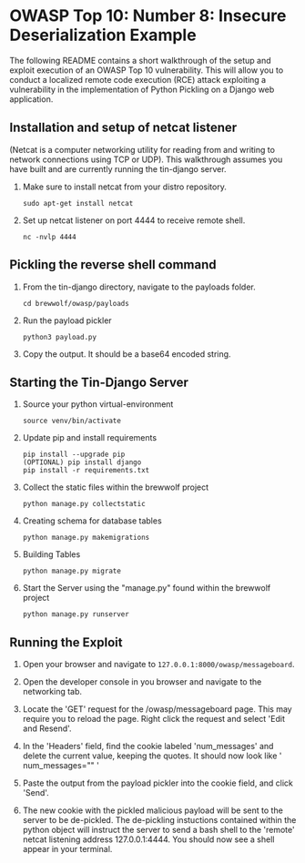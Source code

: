 # OWASP Top 10: Number 8: Insecure Deserialization Example

The following README contains a short walkthrough of the setup and exploit execution of an OWASP Top 10 vulnerability. This will allow you to conduct a localized remote code execution (RCE) attack exploiting a vulnerability in the implementation of Python Pickling on a Django web application.    

## Installation and setup of netcat listener
(Netcat is a computer networking utility for reading from and writing to network connections using TCP or UDP). This walkthrough assumes you have built and are currently running the tin-django server.

1. Make sure to install netcat from your distro repository. 
    ```
    sudo apt-get install netcat
    ```

1. Set up netcat listener on port 4444 to receive remote shell.
    ```
    nc -nvlp 4444
    ```
   
## Pickling the reverse shell command

1. From the tin-django directory, navigate to the payloads folder.
    ```
    cd brewwolf/owasp/payloads
    ```
    
1. Run the payload pickler    
    ```
    python3 payload.py
    ```

1. Copy the output. It should be a base64 encoded string.


## Starting the Tin-Django Server


1. Source your python virtual-environment    
    ```
    source venv/bin/activate
    ```

1. Update pip and install requirements
    ```
    pip install --upgrade pip
    (OPTIONAL) pip install django
    pip install -r requirements.txt
    ```

1. Collect the static files within the brewwolf project
    ```
    python manage.py collectstatic
    ```
    
1. Creating schema for database tables
    ```
    python manage.py makemigrations
    ```
    
1. Building Tables
    ```
    python manage.py migrate
    ```

1. Start the Server using the "manage.py" found within the brewwolf project
    ```
    python manage.py runserver
    ```
    
## Running the Exploit

1. Open your browser and navigate to `127.0.0.1:8000/owasp/messageboard`.
    
1. Open the developer console in you browser and navigate to the networking tab.
    
1. Locate the 'GET' request for the /owasp/messageboard page. This may require you to reload the page. Right click the request and select 'Edit and Resend'. 

1. In the 'Headers' field, find the cookie labeled 'num_messages' and delete the current value, keeping the quotes. It should now look like ' num_messages="" '

1. Paste the output from the payload pickler into the cookie field, and click 'Send'.

1. The new cookie with the pickled malicious payload will be sent to the server to be de-pickled. The de-pickling instuctions contained within the python object will instruct the server to send a bash shell to the 'remote' netcat listening address 127.0.0.1:4444. You should now see a shell appear in your terminal.
